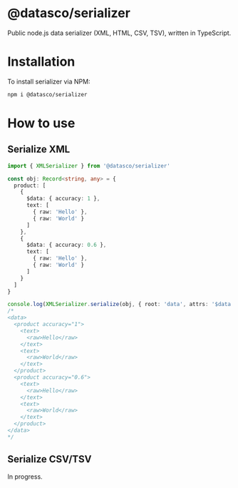 # @datasco/serializer
Public node.js data serializer (XML, HTML, CSV, TSV), written in TypeScript.

# Installation
To install serializer via NPM:
```bash
npm i @datasco/serializer
```

# How to use

## Serialize XML
```ts
import { XMLSerializer } from '@datasco/serializer'

const obj: Record<string, any> = {
  product: [
    {
      $data: { accuracy: 1 },
      text: [
        { raw: 'Hello' },
        { raw: 'World' }
      ]
    },
    {
      $data: { accuracy: 0.6 },
      text: [
        { raw: 'Hello' },
        { raw: 'World' }
      ]
    }
  ]
}

console.log(XMLSerializer.serialize(obj, { root: 'data', attrs: '$data' ))
/*
<data>
  <product accuracy="1">
    <text>
      <raw>Hello</raw>
    </text>
    <text>
      <raw>World</raw>
    </text>
  </product>
  <product accuracy="0.6">
    <text>
      <raw>Hello</raw>
    </text>
    <text>
      <raw>World</raw>
    </text>
  </product>
</data>
*/
```

## Serialize CSV/TSV
In progress.
